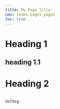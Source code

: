 ```yaml
---
title: My Page Title
nav: index page1 page2
toc: true
---
```


# Heading 1

## heading 1.1


# Heading 2

<code>
dsfdsg
<code>